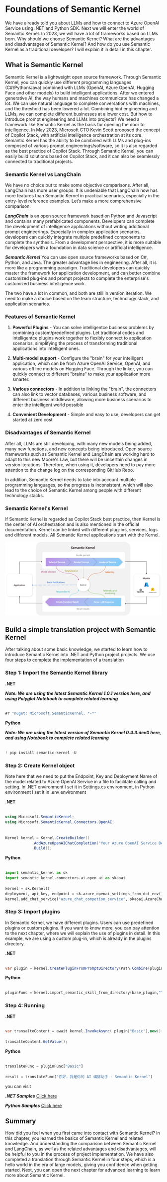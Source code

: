 # **Foundations of Semantic Kernel**

We have already told you about LLMs and how to connect to Azure OpenAI Service using .NET and Python SDK. Next we will enter the world of Semantic Kernel. In 2023, we will have a lot of frameworks based on LLMs born. Why should we choose Semantic Kernel? What are the advantages and disadvantages of Semantic Kernel? And how do you use Semantic Kernel as a traditional developer? I will explain it in detail in this chapter.

## **What is Semantic Kernel**

Semantic Kernel is a lightweight open source framework. Through Semantic Kernel, you can quickly use different programming languages ​​(C#/Python/Java) combined with LLMs (OpenAI, Azure OpenAI, Hugging Face and other models) to build intelligent applications. After we entered generative AI, the way humans and machines communicate has changed a lot. We can use natural language to complete conversations with machines, and the threshold has been lowered a lot. Combining hint engineering and LLMs, we can complete different businesses at a lower cost. But how to introduce prompt engineering and LLMs into projects? We need a framework like Semantic Kernel as the basis for opening the door to intelligence. In May 2023, Microsoft CTO Kevin Scott proposed the concept of Copilot Stack, with artificial intelligence orchestration at its core. Semantic Kernel has the ability to be combined with LLMs and plug-ins composed of various prompt engineerings/software, so it is also regarded as the best practice of Copilot Stack. Through Semantic Kernel, you can easily build solutions based on Copilot Stack, and it can also be seamlessly connected to traditional projects.

### **Semantic Kernel vs LangChain**

We have no choice but to make some objective comparisons. After all, LangChain has more user groups. It is undeniable that LangChain now has more features than Semantic Kernel in practical scenarios, especially in the entry-level reference examples. Let’s make a more comprehensive comparison:

***LangChain*** is an open source framework based on Python and Javascript and contains many prefabricated components. Developers can complete the development of intelligence applications without writing additional prompt engineerings. Especially in complex application scenarios, developers can quickly integrate multiple predefined components to complete the synthesis. From a development perspective, it is more suitable for developers with a foundation in data science or artificial intelligence.

***Semantic Kernel*** You can use open source frameworks based on C#, Python, and Java. The greater advantage lies in engineering. After all, it is more like a programming paradigm. Traditional developers can quickly master the framework for application development, and can better combine customized plug-ins and prompt projects to complete the enterprise's customized business intelligence work.

The two have a lot in common, and both are still in version iteration. We need to make a choice based on the team structure, technology stack, and application scenarios.

### **Features of Semantic Kernel**

1. **Powerful Plugins** - You can solve intelligentce business problems by combining custom/predefined plugins. Let traditional codes and intelligentce plugins work together to flexibly connect to application scenarios, simplifying the process of transforming traditional applications into intelligent ones.

2. **Multi-model support** - Configure the "brain" for your intelligent application, which can be from Azure OpenAI Service, OpenAI, and various offline models on Hugging Face. Through the linker, you can quickly connect to different "brains" to make your application more smarter.

3. **Various connectors** - In addition to linking the "brain", the connectors can also link to vector databases, various business software, and different business middleware, allowing more business scenarios to enter the intelligent world possible

4. **Convenient Development** - Simple and easy to use, developers can get started at zero cost

### **Disadvantages of Semantic Kernel**

After all, LLMs are still developing, with many new models being added, many new functions, and new concepts being introduced. Open source frameworks such as Semantic Kernel and LangChain are working hard to adapt to this new Moore's Law, but there will be uncertain changes in version iterations. Therefore, when using it, developers need to pay more attention to the change log on the corresponding GitHub Repo.

In addition, Semantic Kernel needs to take into account multiple programming languages, so the progress is inconsistent, which will also lead to the choice of Semantic Kernel among people with different technology stacks.


### **Semantic Kernel's Kernel**

If Semantic Kernel is regarded as Copilot Stack best practice, then Kernel is the center of AI orchestration and is also mentioned in the official documentation. Kernel can be linked with different plug-ins, services, logs and different models. All Semantic Kernel applications start with the Kernel.

![kernel](../../imgs/02/kernel.png)


## **Build a simple translation project with Semantic Kernel**

After talking about some basic knowledge, we started to learn how to introduce Semantic Kernel into .NET and Python project projects. We use four steps to complete the implementation of a translation

### **Step 1: Import the Semantic Kernel library**


**.NET**

***Note: We are using the latest Semantic Kernel 1.0.1 version here, and using Polyglot Notebook to complete related learning***


```csharp

#r "nuget: Microsoft.SemanticKernel, *-*"

```


**Python**


***Note: We are using the latest version of Semantic Kernel 0.4.3.dev0 here, and using Notebook to complete related learning***


```python

! pip install semantic-kernel -U

```


### **Step 2: Create Kernel object**

Note here that we need to put the Endpoint, Key and Deployment Name of the model related to Azure OpenAI Service in a  file to facilitate calling and setting. In .NET environment I set it in Settings.cs environment, in Python environment I set it in .env environment

**.NET**

```csharp

using Microsoft.SemanticKernel;
using Microsoft.SemanticKernel.Connectors.OpenAI;


Kernel kernel = Kernel.CreateBuilder()
            .AddAzureOpenAIChatCompletion("Your Azure OpenAI Service Deployment Name" , "Your Azure OpenAI Service Endpoint", "Your Azure OpenAI Service API Key")
            .Build();

```

**Python**

```python

import semantic_kernel as sk
import semantic_kernel.connectors.ai.open_ai as skaoai

kernel = sk.Kernel()
deployment, api_key, endpoint = sk.azure_openai_settings_from_dot_env()
kernel.add_chat_service("azure_chat_competion_service", skaoai.AzureChatCompletion(deployment,endpoint,api_key=api_key,api_version = "2023-07-01-preview"))


```
### **Step 3: Import plugins**

In Semantic Kernel, we have different plugins. Users can use predefined plugins or custom plugins. If you want to know more, you can pay attention to the next chapter, where we will explain the use of plugins in detail. In this example, we are using a custom plug-in, which is already in the plugins directory.


**.NET**

```csharp

var plugin = kernel.CreatePluginFromPromptDirectory(Path.Combine(pluginDirectory, "TranslatePlugin"));


```


**Python**

```python

pluginFunc = kernel.import_semantic_skill_from_directory(base_plugin,"TranslatePlugin")

```


### **Step 4: Running**


**.NET**

```csharp

var transalteContent = await kernel.InvokeAsync( plugin["Basic"],new(){["input"] = "你好，我是你的 AI 编排助手 - Semantic Kernel"});

transalteContent.GetValue();


```


**Python**

```python

translateFunc = pluginFunc["Basic"]

result = translateFunc("你好，我是你的 AI 编排助手 - Semantic Kernel")


```

you can visit


***.NET Samples*** [Click here](https://github.com/kinfey/SemanticKernelCookBook/blob/main/notebooks/dotNET/02/LearnSK.ipynb)

***Python Samples*** [Click here](https://github.com/kinfey/SemanticKernelCookBook/blob/main/notebooks/python/02/LearnSK.ipynb)


## **Summary**

How did you feel when you first came into contact with Semantic Kernel? In this chapter, you learned the basics of Semantic Kernel and related knowledge. And understanding the comparison between Semantic Kernel and LangChain, as well as the related advantages and disadvantages, will be helpful to you in the process of project implementation. We have also completed a translation through Semantic Kernel in four steps, which is a hello world in the era of large models, giving you confidence when getting started. Next, you can open the next chapter for advanced learning to learn more about Semantic Kernel.









